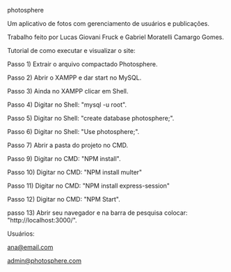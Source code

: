 photosphere

Um aplicativo de fotos com gerenciamento de usuários e publicações.

Trabalho feito por Lucas Giovani Fruck e Gabriel Moratelli Camargo Gomes.

Tutorial de como executar e visualizar o site:

Passo 1) Extrair o arquivo compactado Photosphere.

Passo 2) Abrir o XAMPP e dar start no MySQL.

Passo 3) Ainda no XAMPP clicar em Shell.

Passo 4) Digitar no Shell: "mysql -u root".

Passo 5) Digitar no Shell: "create database photosphere;".

Passo 6) Digitar no Shell: "Use photosphere;".

Passo 7) Abrir a pasta do projeto no CMD.

Passo 9) Digitar no CMD: "NPM install".

Passo 10) Digitar no CMD: "NPM install multer"

Passo 11) Digitar no CMD: "NPM install express-session"

Passo 12) Digitar no CMD: "NPM Start".

passo 13) Abrir seu navegador e na barra de pesquisa colocar: "http://localhost:3000/".

Usuários: 

ana@email.com

admin@photosphere.com
